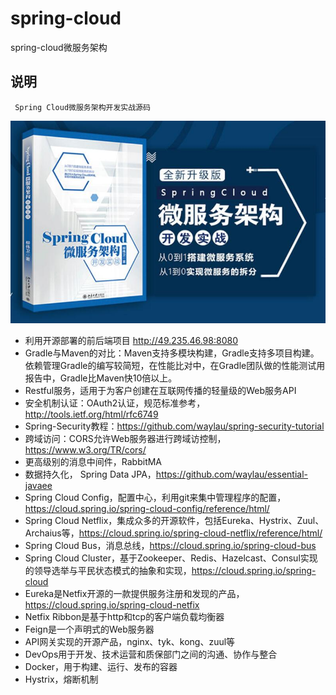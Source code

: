 # spring-cloud
spring-cloud微服务架构
## 说明
     Spring Cloud微服务架构开发实战源码
     
![Spring_Cloud](images/springcloudlogo.jpg)<br>

* 利用开源部署的前后端项目 http://49.235.46.98:8080
* Gradle与Maven的对比：Maven支持多模块构建，Gradle支持多项目构建。依赖管理Gradle的编写较简短，在性能比对中，在Gradle团队做的性能测试用报告中，Gradle比Maven快10倍以上。
* Restful服务，适用于为客户创建在互联网传播的轻量级的Web服务API
* 安全机制认证：OAuth2认证，规范标准参考，http://tools.ietf.org/html/rfc6749
* Spring-Security教程：https://github.com/waylau/spring-security-tutorial
* 跨域访问：CORS允许Web服务器进行跨域访控制，https://www.w3.org/TR/cors/
* 更高级别的消息中间件，RabbitMA
* 数据持久化， Spring Data JPA，https://github.com/waylau/essential-javaee
* Spring Cloud Config，配置中心，利用git来集中管理程序的配置，https://cloud.spring.io/spring-cloud-config/reference/html/
* Spring Cloud Netflix，集成众多的开源软件，包括Eureka、Hystrix、Zuul、Archaius等，https://cloud.spring.io/spring-cloud-netflix/reference/html/
* Spring Cloud Bus，消息总线，https://cloud.spring.io/spring-cloud-bus
* Spring Cloud Cluster，基于Zookeeper、Redis、Hazelcast、Consul实现的领导选举与平民状态模式的抽象和实现，https://cloud.spring.io/spring-cloud
* Eureka是Netfix开源的一款提供服务注册和发现的产品，https://cloud.spring.io/spring-cloud-netfix
* Netfix Ribbon是基于http和tcp的客户端负载均衡器
* Feign是一个声明式的Web服务器
* API网关实现的开源产品，nginx、tyk、kong、zuul等
* DevOps用于开发、技术运营和质保部门之间的沟通、协作与整合
* Docker，用于构建、运行、发布的容器
* Hystrix，熔断机制